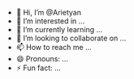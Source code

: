 - 👋 Hi, I’m @Arietyan
- 👀 I’m interested in ...
- 🌱 I’m currently learning ...
- 💞️ I’m looking to collaborate on ...
- 📫 How to reach me ...
- 😄 Pronouns: ...
- ⚡ Fun fact: ...

<!---
Arietyan/Arietyan is a ✨ special ✨ repository because its `README.md` (this file) appears on your GitHub profile.
You can click the Preview link to take a look at your changes.
--->
